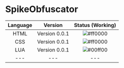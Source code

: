 <img src="https://raw.githubusercontent.com/FortAwesome/Font-Awesome/6.x/svgs/solid/crown.svg" width="15" height="15"></img>

# SpikeObfuscator 
| Language|Version|Status (Working) |
|:---:|:---:|:---:|
|HTML|Version 0.0.1|![#ff0000](https://placehold.co/15x15/ff0000/ff0000.png)|
|CSS|Version 0.0.1|![#ff0000](https://placehold.co/15x15/ff0000/ff0000.png)|
|LUA|Version 0.0.1|![#00ff00](https://placehold.co/15x15/00ff00/00ff00.png)|
|---|---|---|